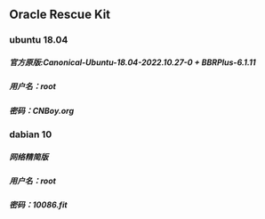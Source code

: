 ## Oracle Rescue Kit
### ubuntu 18.04
##### 官方原版:Canonical-Ubuntu-18.04-2022.10.27-0 + BBRPlus-6.1.11
##### 用户名：root
##### 密码：CNBoy.org
###       
### dabian 10
##### 网络精简版
##### 用户名：root
##### 密码：10086.fit
